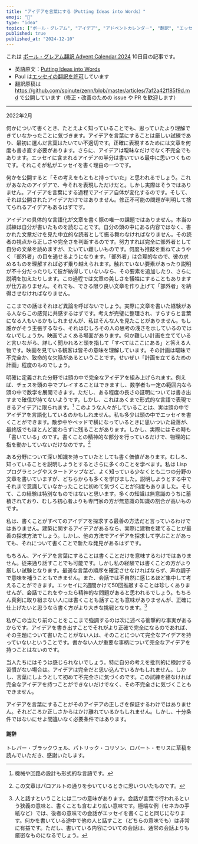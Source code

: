```yaml
---
title: "アイデアを言葉にする（Putting Ideas into Words）"
emoji: "🐥"
type: "idea"
topics: ["ポール・グレアム", "アイデア", "アドベントカレンダー", "翻訳", "エッセイ"]
published: true
published_at: "2024-12-10"
---
```


これは [ポール・グレアム翻訳 Advent Calendar 2024](https://adventar.org/calendars/10831) 10日目の記事です。

- 英語原文：[Putting Ideas into Words](https://paulgraham.com/words.html)
- Paul は[エッセイの翻訳を許可](https://paulgraham.com/gfaq.html)しています
- 翻訳原稿は https://github.com/spinute/zenn/blob/master/articles/7af2a42ff85f9d.md で公開しています（修正・改善のための issue や PR を歓迎します）

---

2022年2月

何かについて書くとき、たとえよく知っていることでも、思っていたより理解できていなかったことに気づきます。アイデアを言葉にすることは厳しい試練であり、最初に選んだ言葉はたいてい不適切です。正確に表現するためには文章を何度も書き直す必要があります。さらに、アイデアは曖昧なだけでなく不完全でもあります。エッセイに含まれるアイデアの半分は書いている最中に思いつくものです。それこそが私がエッセイを書く理由の一つです。

何かを公開すると「その考えをもともと持っていた」と思われるでしょう。これがあなたのアイデアで、今それを表現しただけだと。しかし実際はそうではありません。アイデアを言葉にする過程でアイデア自体が変化するのです。そして、それは公開されたアイデアだけではありません。修正不可能の問題が判明して捨てられるアイデアもあるはずです。

アイデアの具体的な言語化が文章を書く際の唯一の課題ではありません。本当の試練は自分が書いたものを読むことです。自分の頭の中にある内容ではなく、書かれた文章だけを見た中立的な読者として振る舞わなければなりません。その読者の視点から正しさや完全さを判断するのです。努力すれば完全に部外者として自分の文章を読めますが、たいてい難しいものです。何度も推敲を重ねてようやく「部外者」の目を通せるようになります。「部外者」は合理的なので、彼の求めるものを理解すれば必ず乗り越えられます。触れていない要素があったり説明が不十分だったりして彼が納得していないなら、その要素を追加したり、さらに説明を加えたりします。この過程では文章の美しさを犠牲にすることもありますが仕方ありません。それでも、できる限り良い文章を作り上げて「部外者」を納得させなければなりません。

ここまでの話はそれほど異論を呼ばないでしょう。実際に文章を書いた経験がある人ならこの感覚に共感するはずです。考えが完璧に整理され、すらすらと言葉になる人もいるかもしれませんが、私はそんな人を見たことがありません。もし誰かがそう主張するなら、それはむしろその人の思考の浅さを示しているのではないでしょうか。映画でよくある場面があります。何か難しい計画を立てていると言いながら、詳しく聞かれると頭を指して「すべてはここにある」と答える人物です。映画を見ている観客は皆その意味を理解しています。その計画は曖昧で不完全か、致命的な欠陥があるということです。せいぜい「計画を立てるための計画」程度のものでしょう。

明確に定義された分野では頭の中で完全なアイデアを組み上げられます。例えば、チェスを頭の中でプレイすることはできますし、数学者も一定の範囲内なら頭の中で数学を展開できます。ただし、ある程度の長さの証明については書き出すまで確信が持てないようです。しかし、これはあくまで形式的な言語で表現できるアイデアに限られます。[^1] このような人々がしていることは、実は頭の中でアイデアを言語化しているのかもしれません。私も多少は頭の中でエッセイを書くことができます。散歩中やベッドで横になっているときに思いついた段落が、最終版でもほとんど変わらずに残ることがあります。しかし、実際にはその時も「書いている」のです。書くことの精神的な部分を行っているだけで、物理的に指を動かしていないだけなのです。[^2]

ある分野について深い知識を持っていたとしても書く価値があります。むしろ、知っていることを説明しようとするとさらに多くのことを学べます。私は Lisp プログラミングやスタートアップなど、よく知っている少なくとも二つの分野の文章を書いていますが、どちらからも多くを学びました。説明しようとする中でそれまで意識していなかったことに初めて気づくことが何度もありました。そして、この経験は特別なものではないと思います。多くの知識は無意識のうちに蓄積されており、むしろ初心者よりも専門家の方が無意識の知識の割合が高いものです。

私は、書くことがすべてのアイデアを探求する最善の方法だと言っているわけではありません。建築に関するアイデアがあるなら、実際に建物を建てることが最善の探求方法でしょう。しかし、他の方法でアイデアを探求して学ぶことがあっても、それについて書くことで新たな発見があるはずです。

もちろん、アイデアを言葉にすることは書くことだけを意味するわけではありません。従来通り話すことでも可能です。しかし私の経験では書くことの方がより厳しい試験となります。最適な言葉の順序を確定させなければならず、声の調子で意味を補うこともできません。また、会話では不自然に感じるほど集中して考えることができます。エッセイに2週間かけて50回推敲することは珍しくありませんが、会話でこれをやったら精神的な問題があると思われるでしょう。もちろん真剣に取り組まない人には書くことも話すことも意味がありませんが、正確に仕上げたいと思うなら書く方がより大きな挑戦となります。[^3]

私がこの当たり前のことをここまで強調するのは次に述べる衝撃的な事実があるからです。アイデアを書き出すことでそれがより正確で完全になるのであれば、その主題について書いたことがない人は、そのことについて完全なアイデアを持っていないということです。書かない人が重要な事柄について完全なアイデアを持つことはないのです。

当人たちにはそうは感じられないでしょう。特に自分の考えを批判的に検討する習慣がない場合は。アイデアは完全だと思い込んでいるかもしれません。しかし、言葉にしようとして初めて不完全さに気づくのです。この試練を経なければ完全なアイデアを持つことができないだけでなく、その不完全さに気づくこともできません。

アイデアを言葉にすることがそのアイデアの正しさを保証するわけではありません。それどころか正しさからはかけ離れているかもしれません。しかし、十分条件ではないにせよ間違いなく必要条件ではあります。

#### 謝辞

トレバー・ブラックウェル、パトリック・コリソン、ロバート・モリスに草稿を読んでいただき、感謝いたします。

[^1]: 機械や回路の設計も形式的な言語です。
[^2]: この文章はパロアルトの通りを歩いているときに思いついたものです。
[^3]: 人と話すということには二つの意味があります。会話が言葉で行われるという狭義の意味と、書くことも含むより広い意味です。極端な例（セネカの手紙など）では、後者の意味での会話がエッセイを書くことと同じになります。何かを書いている途中で他の人と話すこと（どちらの意味でも）は非常に有益です。ただし、書いている内容についての会話は、通常の会話よりも厳密なものになるでしょう。